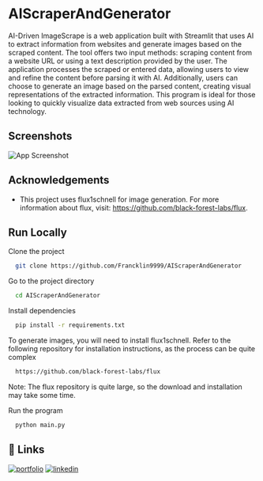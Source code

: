 
# AIScraperAndGenerator

AI-Driven ImageScrape is a web application built with Streamlit that uses AI to extract information from websites and generate images based on the scraped content. The tool offers two input methods: scraping content from a website URL or using a text description provided by the user. The application processes the scraped or entered data, allowing users to view and refine the content before parsing it with AI. Additionally, users can choose to generate an image based on the parsed content, creating visual representations of the extracted information. This program is ideal for those looking to quickly visualize data extracted from web sources using AI technology.


## Screenshots

![App Screenshot](https://github.com/user-attachments/assets/2e9b493a-2fbc-49f2-98af-1c777cced57b)


## Acknowledgements

 - This project uses flux1schnell for image generation. For more information about flux, visit: https://github.com/black-forest-labs/flux.

## Run Locally

Clone the project

```bash
  git clone https://github.com/Francklin9999/AIScraperAndGenerator
```

Go to the project directory

```bash
  cd AIScraperAndGenerator
```

Install dependencies

```bash
  pip install -r requirements.txt
```

To generate images, you will need to install flux1schnell. Refer to the following repository for installation instructions, as the process can be quite complex

```bash
  https://github.com/black-forest-labs/flux
```
Note: The flux repository is quite large, so the download and installation may take some time.

Run the program

```bash
  python main.py
```


## 🔗 Links
[![portfolio](https://img.shields.io/badge/my_portfolio-000?style=for-the-badge&logo=ko-fi&logoColor=white)](https://www.franckfongang.io)
[![linkedin](https://img.shields.io/badge/linkedin-0A66C2?style=for-the-badge&logo=linkedin&logoColor=white)](https://www.linkedin.com/in/fongangf/)

